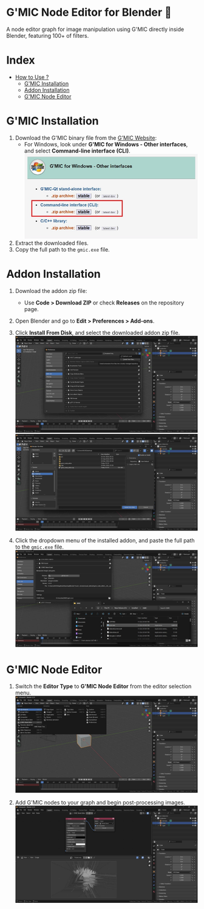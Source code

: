 # G'MIC Node Editor for Blender 🌅
A node editor graph for image manipulation using G'MIC directly inside Blender, featuring 100+ of filters.

# Index
- [How to Use ?](#how-to-use)
    - [G'MIC Installation](#gmic-installation)
    - [Addon Installation](#addon-installation)
    - [G'MIC Node Editor](#gmic-node-editor)

# G'MIC Installation
1. Download the G'MIC binary file from the [G'MIC Website](https://gmic.eu/download.html):
    - For Windows, look under **G'MIC for Windows - Other interfaces**, and select **Command-line interface (CLI)**.
![](images/gmic1.jpg)
2. Extract the downloaded files.
3. Copy the full path to the `gmic.exe` file.

# Addon Installation
1. Download the addon zip file:
    - Use **Code > Download ZIP** or check **Releases** on the repository page.
2. Open Blender and go to **Edit > Preferences > Add-ons**.
3. Click **Install From Disk**, and select the downloaded addon zip file.
![](images/addon1.jpg)
![](images/addon2.jpg)

4. Click the dropdown menu of the installed addon, and paste the full path to the `gmic.exe` file.
![](images/addon3.jpg)

# G'MIC Node Editor
1. Switch the **Editor Type** to **G'MIC Node Editor** from the editor selection menu.
![](images/addon4.jpg)

2. Add G'MIC nodes to your graph and begin post-processing images.
![](images/addon5.jpg)